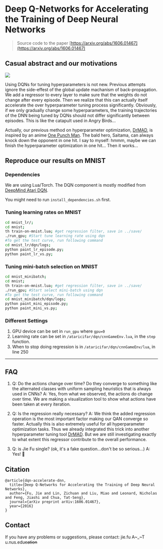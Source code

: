 # Deep Q-Networks for Accelerating the Training of Deep Neural Networks

> Source code to the paper [https://arxiv.org/abs/1606.01467](https://arxiv.org/abs/1606.01467)

## Casual abstract and our motivations
![](https://github.com/bigaidream-projects/qan/blob/master/angry_catapult.jpg)

Using DQNs for tuning hyperparameters is not new. Previous attempts ignore the side-effest of the global update machanism of back-propagation. We add a regressor to every layer to make sure that the weights do not change after every episode. Then we realize that this can actually itself accelerate the over hyperparameter tuning process significantly. Obviously, if we only gradually change some hyperparameters, the training trajectories of the DNN being tuned by DQNs should not differ significantly between episodes. This is like the catapult used in Angry Birds...

Actually, our previous method on hyperparameter optimization, [DrMAD](https://github.com/nicholas-leonard/drmad), is inspired by an anime [One Punch Man](https://www.youtube.com/watch?v=lVqS0ntI_GU). The bald hero, Saitama, can always knock down the opponent in one hit. I say to myself: hmmm, maybe we can finish the hyperparameter optimization in one hit... Then it works...


## Reproduce our results on MNIST

### Dependencies
We are using Lua/Torch. The DQN component is mostly modified from [DeepMind Atari DQN](https://github.com/kuz/DeepMind-Atari-Deep-Q-Learner). 

You might need to run `install_dependencies.sh` first. 

### Tuning learning rates on MNIST
```bash
cd mnist_lr/;
cd mnist;
th train-on-mnist.lua; #get regression filter, save in ../save/
./run_gpu; #Start tune learning rate using dqn
#To get the test curve, run following command
cd mnist_lr/dqn/logs;
python paint_lr_episode.py;
python paint_lr_vs.py;
```

### Tuning mini-batch selection on MNIST 
```bash
cd mnist_minibatch;
cd mnist;
th train-on-mnist.lua; #get regression filter, save in ../save/
./run_gpu; #Start select mini-batch using dqn
#To get the test curve, run following command
cd mnist_minibatch/dqn/logs;
python paint_mini_episode.py;
python paint_mini_vs.py;
```

### Different Settings
1. GPU device can be set in `run_gpu` where `gpu=0`
2. Learning rate can be set in `/ataricifar/dqn/cnnGameEnv.lua`, in the `step` function. 
3. When to stop doing regression is in `/ataricifar/dqn/cnnGameEnv/lua`, in line 250

---

## FAQ
1. Q: Do the actions change over time? Do they converge to something like the alternated classes with uniform sampling heuristics that is always used in CNNs? 
A: Yes, from what we observed, the actions do change over time. We are making a visualization tool to show what actions have been taken at every iteration. 

2. Q: Is the regression really necessary?
A: We think the added regression operation is the most important factor making our QAN converge so faster. Actually this is also extremely useful for all hyperparameter optimization tasks. Thus we already integrated this trick into another hyperparameter tuning tool [DrMAD](https://github.com/nicholas-leonard/drmad). But we are still investigating exactly to what extent this regressor contribute to the overall performance. 

3. Q: is Jie Fu single? (ok, it's a fake question...don't be so serious...)
A: Yes! :see_no_evil:

## Citation
```
@article{dqn-accelerate-dnn,
  title={Deep Q-Networks for Accelerating the Training of Deep Neural Networks},
  author={Fu, Jie and Lin, Zichuan and Liu, Miao and Leonard, Nicholas and Feng, Jiashi and Chua, Tat-Seng},
  journal={arXiv preprint arXiv:1606.01467},
  year={2016}
}
```

## Contact

If you have any problems or suggestions, please contact: jie.fu A~_~T u.nus.edu~~cation~~